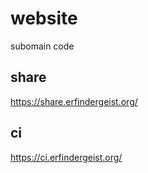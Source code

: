 # website

subomain code

## share

<https://share.erfindergeist.org/>

## ci

<https://ci.erfindergeist.org/>